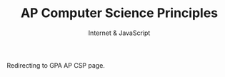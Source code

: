 ﻿---
layout: distill
title: AP Computer Science Principles
subtitle: Internet & JavaScript
description: 2017-2018 • 국제영재아카데미
logo: gpa-logo.png
img:
importance: 2
category: Gpa

redirect: https://aaron.kr/content/about/teaching/
---

Redirecting to GPA AP CSP page.
